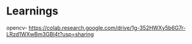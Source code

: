 # Learnings
opencv- https://colab.research.google.com/drive/1g-352HWXy5b6G7r-LRzd1WXwBm3GBl4t?usp=sharing
